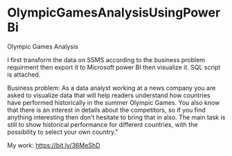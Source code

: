 # OlympicGamesAnalysisUsingPowerBi

Olympic Games Analysis

I first transform the data on SSMS according to the business problem requirment then export it to Microsoft power BI then visualize it.
SQL script is attached.

Business problem:  As a data analyst working at a news company you are asked to visualize data that will help readers understand how countries have performed historically in the summer Olympic Games.
You also know that there is an interest in details about the competitors, so if you find anything interesting then don’t hesitate to bring that in also. 
The main task is still to show historical performance for different countries, with the possibility to select your own country."

My work: https://bit.ly/36MeShD

